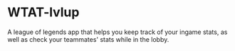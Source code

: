 # WTAT-lvlup
A league of legends app that helps you keep track of your ingame stats, as well as check your teammates' stats while in the lobby.
